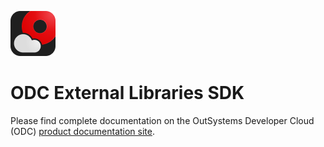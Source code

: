 ![External Libraries SDK](images/odc.png) 
# ODC External Libraries SDK

Please find complete documentation on the OutSystems Developer Cloud (ODC) [product documentation site](https://www.outsystems.com/goto/external-logic-readme).

